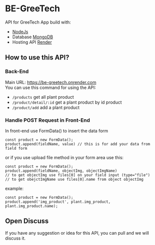 # BE-GreeTech
  API for GreeTech App build with:
- [NodeJs](https://nodejs.org/)
- Database [MongoDB](https://www.mongodb.com/)
- Hosting API [Render](render.com)

## How to use this API?
  ### Back-End
  Main URL: https://be-greetech.onrender.com <br/>
  You can use this command for using the API:
  - `/products` get all plant product
  - `/product/detail/:id` get a plant product by id product
  - `/product/add` add a plant product
  
  ### Handle POST Request in Front-End
  In front-end use FormData() to insert the data form </br>
  ```
  const product = new FormData();
  product.append(fieldName, value) // this is for add your data from field form
  ```
  or if you use upload file method in your form area use this:
  ```
  const product = new FormData();
  product.append(fieldName, objectImg, objectImgName)
  // to get objectImg use files[0] on your field input (type="file")
  // to get obejctImgName use files[0].name from object objectImg
  ```
  example:
  ```
  const product = new FormData();
  product.append('img_product', plant.img_product, plant.img_product.name);
  ```
  
  
  
  
## Open Discuss
  If you have any suggestion or idea for this API, you can pull and we will discuss it.
